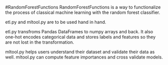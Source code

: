 #RandomForestFunctions
RandomForestFunctions is a way to functionalize the process of classical machine learning with the random forest classifier. 

etl.py and mltool.py are to be used hand in hand.

etl.py transfroms Pandas DataFrames to numpy arrays and back.
It also one-hot encodes categorical data and stores labels and features so they are not lost in the transformation.

mltool.py helps users understand their dataset and validate their data as well.
mltool.py can compute feature importances and cross validate models.